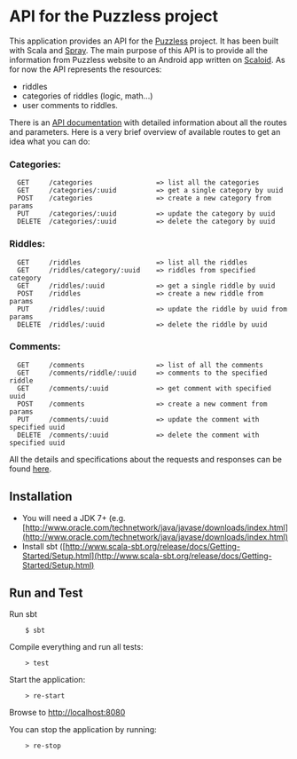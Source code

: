 # API for the Puzzless project

This application provides an API for the [Puzzless](http://puzzless.com) project. It has been built with Scala and [Spray](http://www.spray.io).
The main purpose of this API is to provide all the information from Puzzless website to an Android app written on [Scaloid](https://github.com/pocorall/scaloid/).
As for now the API represents the resources:
* riddles
* categories of riddles (logic, math...)
* user comments to riddles.

There is an [API documentation](http://heel.github.io/puzzless_spray_api/) with detailed information about all the routes and parameters. Here is a very brief overview of available routes to get an idea what you can do:

### Categories:

      GET     /categories                => list all the categories
      GET     /categories/:uuid          => get a single category by uuid
      POST    /categories                => create a new category from params
      PUT     /categories/:uuid          => update the category by uuid
      DELETE  /categories/:uuid          => delete the category by uuid

### Riddles:

      GET     /riddles                   => list all the riddles
      GET     /riddles/category/:uuid    => riddles from specified category
      GET     /riddles/:uuid             => get a single riddle by uuid
      POST    /riddles                   => create a new riddle from params
      PUT     /riddles/:uuid             => update the riddle by uuid from params
      DELETE  /riddles/:uuid             => delete the riddle by uuid

### Comments:

      GET     /comments                  => list of all the comments
      GET     /comments/riddle/:uuid     => comments to the specified riddle
      GET     /comments/:uuid            => get comment with specified uuid
      POST    /comments                  => create a new comment from params
      PUT     /comments/:uuid            => update the comment with specified uuid
      DELETE  /comments/:uuid            => delete the comment with specified uuid

All the details and specifications about the requests and responses can be found [here](http://heel.github.io/puzzless_spray_api/).

## Installation

* You will need a JDK 7+ (e.g. [http://www.oracle.com/technetwork/java/javase/downloads/index.html](http://www.oracle.com/technetwork/java/javase/downloads/index.html)
* Install sbt ([http://www.scala-sbt.org/release/docs/Getting-Started/Setup.html](http://www.scala-sbt.org/release/docs/Getting-Started/Setup.html)

## Run and Test

Run sbt

        $ sbt

Compile everything and run all tests:

        > test

Start the application:

        > re-start

Browse to [http://localhost:8080](http://localhost:8080/)

You can stop the application by running:

        > re-stop
